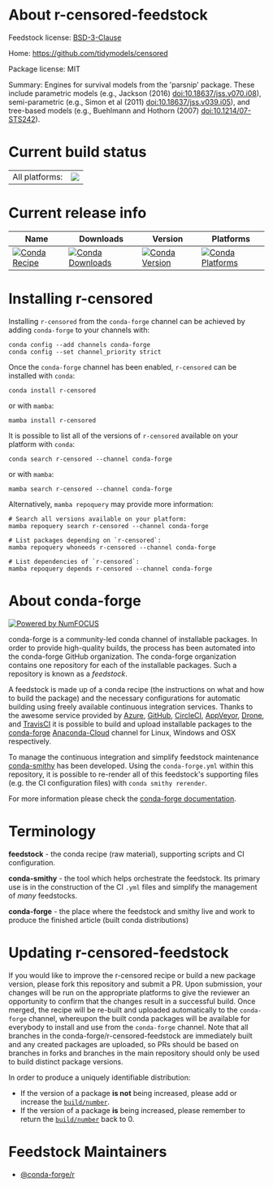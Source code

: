 About r-censored-feedstock
==========================

Feedstock license: [BSD-3-Clause](https://github.com/conda-forge/r-censored-feedstock/blob/main/LICENSE.txt)

Home: https://github.com/tidymodels/censored

Package license: MIT

Summary: Engines for survival models from the 'parsnip' package. These include parametric models (e.g., Jackson (2016) <doi:10.18637/jss.v070.i08>), semi-parametric (e.g., Simon et al (2011) <doi:10.18637/jss.v039.i05>), and tree-based models (e.g., Buehlmann and Hothorn (2007) <doi:10.1214/07-STS242>).

Current build status
====================


<table><tr><td>All platforms:</td>
    <td>
      <a href="https://dev.azure.com/conda-forge/feedstock-builds/_build/latest?definitionId=16494&branchName=main">
        <img src="https://dev.azure.com/conda-forge/feedstock-builds/_apis/build/status/r-censored-feedstock?branchName=main">
      </a>
    </td>
  </tr>
</table>

Current release info
====================

| Name | Downloads | Version | Platforms |
| --- | --- | --- | --- |
| [![Conda Recipe](https://img.shields.io/badge/recipe-r--censored-green.svg)](https://anaconda.org/conda-forge/r-censored) | [![Conda Downloads](https://img.shields.io/conda/dn/conda-forge/r-censored.svg)](https://anaconda.org/conda-forge/r-censored) | [![Conda Version](https://img.shields.io/conda/vn/conda-forge/r-censored.svg)](https://anaconda.org/conda-forge/r-censored) | [![Conda Platforms](https://img.shields.io/conda/pn/conda-forge/r-censored.svg)](https://anaconda.org/conda-forge/r-censored) |

Installing r-censored
=====================

Installing `r-censored` from the `conda-forge` channel can be achieved by adding `conda-forge` to your channels with:

```
conda config --add channels conda-forge
conda config --set channel_priority strict
```

Once the `conda-forge` channel has been enabled, `r-censored` can be installed with `conda`:

```
conda install r-censored
```

or with `mamba`:

```
mamba install r-censored
```

It is possible to list all of the versions of `r-censored` available on your platform with `conda`:

```
conda search r-censored --channel conda-forge
```

or with `mamba`:

```
mamba search r-censored --channel conda-forge
```

Alternatively, `mamba repoquery` may provide more information:

```
# Search all versions available on your platform:
mamba repoquery search r-censored --channel conda-forge

# List packages depending on `r-censored`:
mamba repoquery whoneeds r-censored --channel conda-forge

# List dependencies of `r-censored`:
mamba repoquery depends r-censored --channel conda-forge
```


About conda-forge
=================

[![Powered by
NumFOCUS](https://img.shields.io/badge/powered%20by-NumFOCUS-orange.svg?style=flat&colorA=E1523D&colorB=007D8A)](https://numfocus.org)

conda-forge is a community-led conda channel of installable packages.
In order to provide high-quality builds, the process has been automated into the
conda-forge GitHub organization. The conda-forge organization contains one repository
for each of the installable packages. Such a repository is known as a *feedstock*.

A feedstock is made up of a conda recipe (the instructions on what and how to build
the package) and the necessary configurations for automatic building using freely
available continuous integration services. Thanks to the awesome service provided by
[Azure](https://azure.microsoft.com/en-us/services/devops/), [GitHub](https://github.com/),
[CircleCI](https://circleci.com/), [AppVeyor](https://www.appveyor.com/),
[Drone](https://cloud.drone.io/welcome), and [TravisCI](https://travis-ci.com/)
it is possible to build and upload installable packages to the
[conda-forge](https://anaconda.org/conda-forge) [Anaconda-Cloud](https://anaconda.org/)
channel for Linux, Windows and OSX respectively.

To manage the continuous integration and simplify feedstock maintenance
[conda-smithy](https://github.com/conda-forge/conda-smithy) has been developed.
Using the ``conda-forge.yml`` within this repository, it is possible to re-render all of
this feedstock's supporting files (e.g. the CI configuration files) with ``conda smithy rerender``.

For more information please check the [conda-forge documentation](https://conda-forge.org/docs/).

Terminology
===========

**feedstock** - the conda recipe (raw material), supporting scripts and CI configuration.

**conda-smithy** - the tool which helps orchestrate the feedstock.
                   Its primary use is in the construction of the CI ``.yml`` files
                   and simplify the management of *many* feedstocks.

**conda-forge** - the place where the feedstock and smithy live and work to
                  produce the finished article (built conda distributions)


Updating r-censored-feedstock
=============================

If you would like to improve the r-censored recipe or build a new
package version, please fork this repository and submit a PR. Upon submission,
your changes will be run on the appropriate platforms to give the reviewer an
opportunity to confirm that the changes result in a successful build. Once
merged, the recipe will be re-built and uploaded automatically to the
`conda-forge` channel, whereupon the built conda packages will be available for
everybody to install and use from the `conda-forge` channel.
Note that all branches in the conda-forge/r-censored-feedstock are
immediately built and any created packages are uploaded, so PRs should be based
on branches in forks and branches in the main repository should only be used to
build distinct package versions.

In order to produce a uniquely identifiable distribution:
 * If the version of a package **is not** being increased, please add or increase
   the [``build/number``](https://docs.conda.io/projects/conda-build/en/latest/resources/define-metadata.html#build-number-and-string).
 * If the version of a package **is** being increased, please remember to return
   the [``build/number``](https://docs.conda.io/projects/conda-build/en/latest/resources/define-metadata.html#build-number-and-string)
   back to 0.

Feedstock Maintainers
=====================

* [@conda-forge/r](https://github.com/conda-forge/r/)

